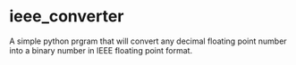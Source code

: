 # ieee_converter
A simple python prgram that will convert any decimal floating point number into a binary number in IEEE floating point format.
